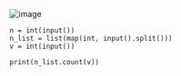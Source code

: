 ![image](https://user-images.githubusercontent.com/115756142/228746728-2bd996d1-7dba-4bcd-aa0a-eb9d160b04a2.png)


    n = int(input())
    n_list = list(map(int, input().split()))
    v = int(input())

    print(n_list.count(v))
    
